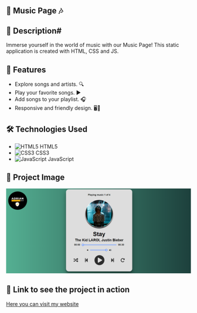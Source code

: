 ## :rocket: Music Page 🎶

## :page_with_curl: Description# 

Immerse yourself in the world of music with our Music Page! This static application is created with HTML, CSS and JS.

## :dart: Features

- Explore songs and artists. 🔍
- Play your favorite songs. ▶️
- Add songs to your playlist. 🎧
- Responsive and friendly design. 🖥️📱

## :hammer_and_wrench: Technologies Used

- ![HTML5](https://img.icons8.com/color/48/000000/html-5--v1.png) HTML5
- ![CSS3](https://img.icons8.com/color/48/000000/css3.png) CSS3
- ![JavaScript](https://img.icons8.com/color/48/000000/javascript--v1.png) JavaScript

## :camera_flash: Project Image

![My Project](/images/Music%20Page.PNG)

## :link: Link to see the project in action

[Here you can visit my website](https://music-page-adrian-dev.netlify.app/)
